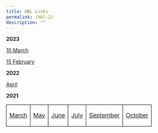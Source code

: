 ```yaml
---
title: HBL Links
permalink: /hbl-2/
description: ""
---
```

<p><strong>2023</strong></p>
<p><a href="/HBL-Links-for-10-March-2023/" target="_blank" rel="noopener">10 March</a></p>
<p><a href="/hbl-links-for-15-Feb-23/" target="_blank" rel="noopener">15 February</a></p>
<p><strong>2022</strong></p>
<p><a href="/hbl-links-for-6-april/" target="_blank" rel="noopener">April</a></p>
<p><strong>2021</strong></p>
<table>
<tbody>
<tr>
<td style="border:1px solid black">
<p><a href="/hbl-12-march-2021/" target="_blank" rel="noopener">March</a></p>
</td>
<td style="border:1px solid black">
<p><a href="/hbl-links-for-may-2021/" target="_blank" rel="noopener">May</a></p>
</td>
<td style="border:1px solid black">
<p><a href="/hbl-28-to-30-june-2021/" target="_blank" rel="noopener">June</a></p>
</td>
<td style="border:1px solid black">
<p><a href="/hbl-1-to-2-july-2021/" target="_blank" rel="noopener">July</a></p>
</td>
<td style="border:1px solid black">
<p><a href="/hbl-links-for-september-2021/" target="_blank" rel="noopener">September</a></p>
</td>
<td style="border:1px solid black">
<p><a href="/hbl-links-for-october-2021/" target="_blank" rel="noopener">October</a></p>
</td>
</tr>
</tbody>
</table>